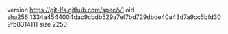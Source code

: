 version https://git-lfs.github.com/spec/v1
oid sha256:1334a4544004dac9cbdb529a7ef7bd729dbde40a43d7a9cc5bfd309fb8314111
size 2250
